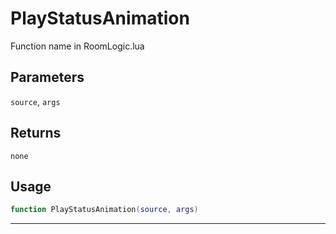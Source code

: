 # PlayStatusAnimation
Function name in RoomLogic.lua
## Parameters
`source`, `args`
## Returns
`none`
## Usage
```lua
function PlayStatusAnimation(source, args)
```
---
